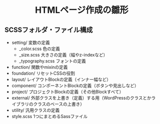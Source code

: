 <h1 style="text-align: center;">HTMLページ作成の雛形</h1>

## SCSSフォルダ・ファイル構成
- setting/ 変数の定義
  - _color.scss 色の定義
  - _size.scss 大きさの定義（幅やz-indexなど）
  - _typography.scss フォントの定義
- function/ 関数やmixinの定義
- foundation/ リセットCSSの役割 
- layout/ レイアウトBlockの定義（インナー幅など）
- component/ コンポーネントBlockの定義（ボタンや見出しなど） 
- project/ プロジェクトBlockの定義（その他Blockすべて） 
- external/ 外部クラスを上書き（定義）する用（WordPressのクラスとかライブラリのクラスのベースの上書き） 
- utility/ 汎用クラスの定義 
- style.scss 1つにまとめるSassファイル